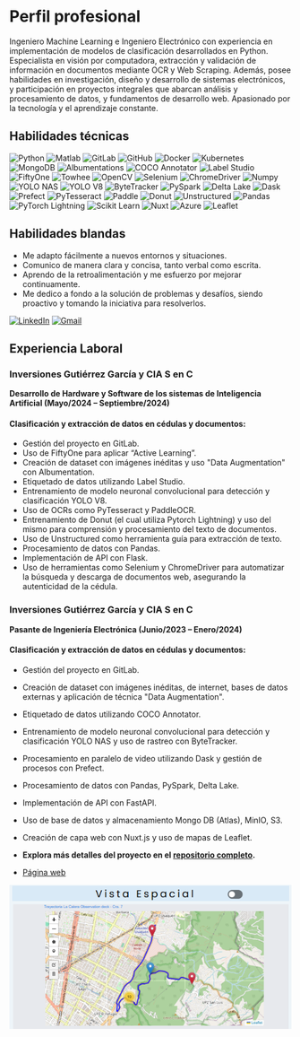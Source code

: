 # Perfil profesional

Ingeniero Machine Learning e Ingeniero Electrónico con experiencia en implementación de modelos de clasificación desarrollados en Python. Especialista en visión por computadora, extracción y validación de información en documentos mediante OCR y Web Scraping. Además, posee habilidades en investigación, diseño y desarrollo de sistemas electrónicos, y participación en proyectos integrales que abarcan análisis y procesamiento de datos, y fundamentos de desarrollo web. Apasionado por la tecnología y el aprendizaje constante.

## Habilidades técnicas
![Python](https://img.shields.io/badge/Python-3776AB?style=for-the-badge&logo=python&logoColor=white&color=blue)
![Matlab](https://img.shields.io/badge/Matlab-0076A8?style=for-the-badge&logo=mathworks&logoColor=white&color=blue)
![GitLab](https://img.shields.io/badge/GitLab-FC6D26?style=for-the-badge&logo=gitlab&logoColor=white&color=blue)
![GitHub](https://img.shields.io/badge/GitHub-181717?style=for-the-badge&logo=github&logoColor=white&color=blue)
![Docker](https://img.shields.io/badge/Docker-2496ED?style=for-the-badge&logo=docker&logoColor=white&color=blue)
![Kubernetes](https://img.shields.io/badge/Kubernetes-326CE5?style=for-the-badge&logo=kubernetes&logoColor=white&color=blue)
![MongoDB](https://img.shields.io/badge/MongoDB-47A248?style=for-the-badge&logo=mongodb&logoColor=white&color=blue)
![Albumentations](https://img.shields.io/badge/Albumentations-FF6F00?style=for-the-badge&logo=albumentations&logoColor=white&color=blue)
![COCO Annotator](https://img.shields.io/badge/COCO_Annotator-FF6F00?style=for-the-badge&logo=coco&logoColor=white&color=blue)
![Label Studio](https://img.shields.io/badge/Label_Studio-FF6F00?style=for-the-badge&logo=labelstudio&logoColor=white&color=blue)
![FiftyOne](https://img.shields.io/badge/FiftyOne-FF6F00?style=for-the-badge&logo=fiftyone&logoColor=white&color=blue)
![Towhee](https://img.shields.io/badge/Towhee-FF6F00?style=for-the-badge&logo=towhee&logoColor=white&color=blue)
![OpenCV](https://img.shields.io/badge/OpenCV-5C3EE8?style=for-the-badge&logo=opencv&logoColor=white&color=blue)
![Selenium](https://img.shields.io/badge/Selenium-43B02A?style=for-the-badge&logo=selenium&logoColor=white&color=blue)
![ChromeDriver](https://img.shields.io/badge/ChromeDriver-4285F4?style=for-the-badge&logo=googlechrome&logoColor=white&color=blue)
![Numpy](https://img.shields.io/badge/Numpy-013243?style=for-the-badge&logo=numpy&logoColor=white&color=blue)
![YOLO NAS](https://img.shields.io/badge/YOLO_NAS-FF6F00?style=for-the-badge&logo=yolo&logoColor=white&color=blue)
![YOLO V8](https://img.shields.io/badge/YOLO_V8-FF6F00?style=for-the-badge&logo=yolo&logoColor=white&color=blue)
![ByteTracker](https://img.shields.io/badge/ByteTracker-FF6F00?style=for-the-badge&logo=bytracker&logoColor=white&color=blue)
![PySpark](https://img.shields.io/badge/PySpark-E25A1C?style=for-the-badge&logo=apache-spark&logoColor=white&color=blue)
![Delta Lake](https://img.shields.io/badge/Delta_Lake-FF6F00?style=for-the-badge&logo=deltalake&logoColor=white&color=blue)
![Dask](https://img.shields.io/badge/Dask-FF6F00?style=for-the-badge&logo=dask&logoColor=white&color=blue)
![Prefect](https://img.shields.io/badge/Prefect-FF6F00?style=for-the-badge&logo=prefect&logoColor=white&color=blue)
![PyTesseract](https://img.shields.io/badge/PyTesseract-FF6F00?style=for-the-badge&logo=pytesseract&logoColor=white&color=blue)
![Paddle](https://img.shields.io/badge/Paddle-FF6F00?style=for-the-badge&logo=paddle&logoColor=white&color=blue)
![Donut](https://img.shields.io/badge/Donut-FF6F00?style=for-the-badge&logo=donut&logoColor=white&color=blue)
![Unstructured](https://img.shields.io/badge/Unstructured-FF6F00?style=for-the-badge&logo=unstructured&logoColor=white&color=blue)
![Pandas](https://img.shields.io/badge/Pandas-150458?style=for-the-badge&logo=pandas&logoColor=white&color=blue)
![PyTorch Lightning](https://img.shields.io/badge/PyTorch_Lightning-EE4C2C?style=for-the-badge&logo=pytorch&logoColor=white&color=blue)
![Scikit Learn](https://img.shields.io/badge/Scikit_Learn-F7931E?style=for-the-badge&logo=scikit-learn&logoColor=white&color=blue)
![Nuxt](https://img.shields.io/badge/Nuxt-00C58E?style=for-the-badge&logo=nuxt.js&logoColor=white&color=blue)
![Azure](https://img.shields.io/badge/Azure-0078D4?style=for-the-badge&logo=microsoft-azure&logoColor=white&color=blue)
![Leaflet](https://img.shields.io/badge/Leaflet-199900?style=for-the-badge&logo=leaflet&logoColor=white&color=blue)


## Habilidades blandas

- Me adapto fácilmente a nuevos entornos y situaciones.
- Comunico de manera clara y concisa, tanto verbal como escrita.
- Aprendo de la retroalimentación y me esfuerzo por mejorar continuamente.
- Me dedico a fondo a la solución de problemas y desafíos, siendo proactivo y tomando la iniciativa para resolverlos.


[![LinkedIn](https://img.shields.io/badge/LinkedIn-0077B5?style=for-the-badge&logo=linkedin&logoColor=white)](https://www.linkedin.com/in/luis-eduardo-vargas-cely-7a947a266/)
[![Gmail](https://img.shields.io/badge/Gmail-D14836?style=for-the-badge&logo=gmail&logoColor=white)](mailto:vargascelyluiseduardo@gmail.com)


## Experiencia Laboral

### Inversiones Gutiérrez García y CIA S en C

**Desarrollo de Hardware y Software de los sistemas de Inteligencia Artificial (Mayo/2024 – Septiembre/2024)**

#### Clasificación y extracción de datos en cédulas y documentos:
- Gestión del proyecto en GitLab.
- Uso de FiftyOne para aplicar “Active Learning”.
- Creación de dataset con imágenes inéditas y uso "Data Augmentation" con Albumentation.
- Etiquetado de datos utilizando Label Studio.
- Entrenamiento de modelo neuronal convolucional para detección y clasificación YOLO V8.
- Uso de OCRs como PyTesseract y PaddleOCR.
- Entrenamiento de Donut (el cual utiliza Pytorch Lightning) y uso del mismo para comprensión y procesamiento del texto de documentos.
- Uso de Unstructured como herramienta guía para extracción de texto.
- Procesamiento de datos con Pandas.
- Implementación de API con Flask.
- Uso de herramientas como Selenium y ChromeDriver para automatizar la búsqueda y descarga de documentos web, asegurando la autenticidad de la cédula.

### Inversiones Gutiérrez García y CIA S en C

**Pasante de Ingeniería Electrónica (Junio/2023 – Enero/2024)**

#### Clasificación y extracción de datos en cédulas y documentos:

- Gestión del proyecto en GitLab.
- Creación de dataset con imágenes inéditas, de internet, bases de datos externas y aplicación de técnica "Data Augmentation".
- Etiquetado de datos utilizando COCO Annotator.
- Entrenamiento de modelo neuronal convolucional para detección y clasificación YOLO NAS y uso de rastreo con ByteTracker.
- Procesamiento en paralelo de video utilizando Dask y gestión de procesos con Prefect.
- Procesamiento de datos con Pandas, PySpark, Delta Lake.
- Implementación de API con FastAPI.
- Uso de base de datos y almacenamiento Mongo DB (Atlas), MinIO, S3.
- Creación de capa web con Nuxt.js y uso de mapas de Leaflet.

- **Explora más detalles del proyecto en el [repositorio completo](https://github.com/HidenLacan/Hackaton-data).**
- [Página web](https://hackatonersfrontend.onrender.com/)

![Retail](/assets/img/vistaEspacial1.png)


